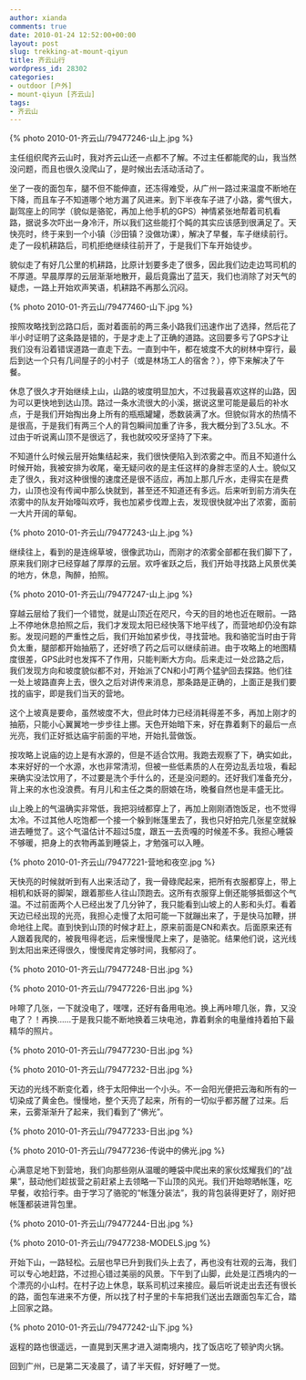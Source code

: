 ```yaml
---
author: xianda
comments: true
date: 2010-01-24 12:52:00+00:00
layout: post
slug: trekking-at-mount-qiyun
title: 齐云山行
wordpress_id: 28302
categories:
- outdoor [户外]
- mount-qiyun [齐云山]
tags:
- 齐云山
---
```


{% photo 2010-01-齐云山/79477246-山上.jpg %}

主任组织爬齐云山时，我对齐云山还一点都不了解。不过主任都能爬的山，我当然没问题，而且也很久没爬山了，是时候出去活动活动了。

坐了一夜的面包车，腿不但不能伸直，还冻得难受，从广州一路过来温度不断地在下降，而且车子不知道哪个地方漏了风进来。到下半夜车子进了小路，雾气很大，副驾座上的同学（貌似是骆驼，再加上他手机的GPS）神情紧张地帮着司机看路，据说多次吓出一身冷汗，所以我们这些能打个盹的其实应该感到很满足了。天快亮时，终于来到一个小镇（沙田镇？没做功课），解决了早餐，车子继续前行。走了一段机耕路后，司机拒绝继续往前开了，于是我们下车开始徒步。

貌似走了有好几公里的机耕路，比原计划要多走了很多，因此我们边走边骂司机的不厚道。早晨厚厚的云层渐渐地散开，最后竟露出了蓝天，我们也消除了对天气的疑虑，一路上开始欢声笑语，机耕路不再那么沉闷。

 <!-- more -->

{% photo 2010-01-齐云山/79477460-山下.jpg %}

按照攻略找到岔路口后，面对着面前的两三条小路我们迅速作出了选择，然后花了半小时证明了这条路是错的，于是才走上了正确的道路。这回要多亏了GPS才让我们没有沿着错误道路一直走下去。一直到中午，都在坡度不大的树林中穿行，最后到达一个只有几间屋子的小村子（或是林场工人的宿舍？），停下来解决了午餐。

休息了很久才开始继续上山，山路的坡度明显加大，不过我最喜欢这样的山路，因为可以更快地到达山顶。路过一条水流很大的小溪，据说这里可能是最后的补水点，于是我们开始掏出身上所有的瓶瓶罐罐，悉数装满了水。但貌似背水的热情不是很高，于是我们有两三个人的背包瞬间加重了许多，我大概分到了3.5L水。不过由于听说离山顶不是很远了，我也就咬咬牙坚持了下来。

不知道什么时候云层开始集结起来，我们很快便陷入到浓雾之中。而且不知道什么时候开始，我被安排为收尾，毫无疑问收的是主任这样的身胖志坚的人士。貌似又走了很久，我对这种很慢的速度还是很不适应，再加上那几斤水，走得实在是费力，山顶也没有传闻中那么快就到，甚至还不知道还有多远。后来听到前方消失在浓雾中的队友开始嚎叫欢呼，我也加紧步伐蹬上去，发现很快就冲出了浓雾，面前一大片开阔的草甸。

{% photo 2010-01-齐云山/79477243-山上.jpg %}

继续往上，看到的是连绵草坡，很像武功山，而刚才的浓雾全部都在我们脚下了，原来我们刚才已经穿越了厚厚的云层。欢呼雀跃之后，我们开始寻找路上风景优美的地方，休息，陶醉，拍照。

{% photo 2010-01-齐云山/79477247-山上.jpg %}

穿越云层给了我们一个错觉，就是山顶近在咫尺，今天的目的地也近在眼前。一路上不停地休息拍照之后，我们才发现太阳已经快落下地平线了，而营地却仍没有踪影。发现问题的严重性之后，我们开始加紧步伐，寻找营地。我和骆驼当时由于背负太重，腿部都开始抽筋了，还好喷了药之后可以继续前进。由于攻略上的地图精度很差，GPS此时也发挥不了作用，只能判断大方向。后来走过一处岔路之后，我们发现方向和坡度貌似都不对，开始派了CN和小叮两个猛驴回去探路。他们往一处上坡路直奔上去，很久之后对讲传来消息，那条路是正确的，上面正是我们要找的庙宇，即是我们当天的营地。

这个上坡真是要命，虽然坡度不大，但此时体力已经消耗得差不多，再加上刚才的抽筋，只能小心翼翼地一步步往上挪。天色开始暗下来，好在靠着剩下的最后一点光亮，我们正好抵达庙宇前面的平地，开始扎营做饭。

按攻略上说庙的边上是有水源的，但是不适合饮用。我跑去观察了下，确实如此，本来好好的一个水源，水也非常清沏，但被一些低素质的人在旁边乱丢垃圾，看起来确实没法饮用了，不过要是洗个手什么的，还是没问题的。还好我们准备充分，背上来的水也没浪费。有月儿和主任之类的厨娘在场，晚餐自然也是丰盛无比。

山上晚上的气温确实非常低，我把羽绒都穿上了，再加上刚刚酒饱饭足，也不觉得太冷。不过其他人吃饱都一个接一个躲到帐篷里去了，我也只好拍完几张星空就躲进去睡觉了。这个气温估计不超过5度，跟五一去贡嘎的时候差不多。我担心睡袋不够暖，把身上的衣物再盖到睡袋上，才勉强可以入睡。

{% photo 2010-01-齐云山/79477221-营地和夜空.jpg %}

天快亮的时候就听到有人出来活动了，我一骨碌爬起来，把所有衣服都穿上，带上相机和妖哥的脚架，跟着那些人往山顶跑去。这所有衣服穿上倒还能够抵御这个气温。不过前面两个人已经出发了几分钟了，我只能看到山坡上的人影和头灯。看着天边已经出现的光亮，我担心走慢了太阳可能一下就蹦出来了，于是快马加鞭，拼命地往上爬。直到快到山顶的时候才赶上，原来前面是CN和素衣。后面原来还有人跟着我爬的，被我甩得老远，后来慢慢爬上来了，是骆驼。结果他们说，这光线到太阳出来还得很久，慢慢爬肯定够时间，我郁闷了。

{% photo 2010-01-齐云山/79477248-日出.jpg %}

{% photo 2010-01-齐云山/79477226-日出.jpg %}

咔嚓了几张，一下就没电了，嘿嘿，还好有备用电池。换上再咔嚓几张，靠，又没电了？！再换……于是我只能不断地换着三块电池，靠着剩余的电量维持着拍下最精华的照片。

{% photo 2010-01-齐云山/79477230-日出.jpg %}

{% photo 2010-01-齐云山/79477232-日出.jpg %}

天边的光线不断变化着，终于太阳伸出一个小头。不一会阳光便把云海和所有的一切染成了黄金色。慢慢地，整个天亮了起来，所有的一切似乎都苏醒了过来。后来，云雾渐渐升了起来，我们看到了“佛光”。

{% photo 2010-01-齐云山/79477233-日出.jpg %}

{% photo 2010-01-齐云山/79477236-传说中的佛光.jpg %}

心满意足地下到营地，我们向那些刚从温暖的睡袋中爬出来的家伙炫耀我们的“战果”，鼓动他们趁拔营之前赶紧上去领略一下山顶的风光。我们开始晾晒帐篷，吃早餐，收拾行李。由于学习了骆驼的“帐篷分装法”，我的背包装得更好了，刚好把帐篷都装进背包里。

{% photo 2010-01-齐云山/79477244-日出.jpg %}

{% photo 2010-01-齐云山/79477238-MODELS.jpg %}

开始下山，一路轻松。云层也早已升到我们头上去了，再也没有壮观的云海，我们可以专心地赶路，不过担心错过美丽的风景。下午到了山脚，此处是江西境内的一个漂亮的小山村。在村子边上休息，联系司机过来接应。最后听说走出去还有很长的路，面包车进来不方便，所以找了村子里的卡车把我们送出去跟面包车汇合，踏上回家之路。

{% photo 2010-01-齐云山/79477242-山下.jpg %}

返程的路也很遥远，一直晃到天黑才进入湖南境内，找了饭店吃了顿驴肉火锅。

回到广州，已是第二天凌晨了，请了半天假，好好睡了一觉。
